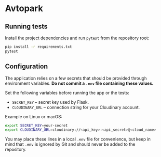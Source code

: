 # Avtopark

## Running tests

Install the project dependencies and run `pytest` from the repository root:

```bash
pip install -r requirements.txt
pytest
```

## Configuration

The application relies on a few secrets that should be provided through
environment variables. **Do not commit a `.env` file containing these values.**

Set the following variables before running the app or the tests:

* `SECRET_KEY` – secret key used by Flask.
* `CLOUDINARY_URL` – connection string for your Cloudinary account.

Example on Linux or macOS:

```bash
export SECRET_KEY=your-secret
export CLOUDINARY_URL=cloudinary://<api_key>:<api_secret>@<cloud_name>
```

You may place these lines in a local `.env` file for convenience, but keep in
mind that `.env` is ignored by Git and should never be added to the
repository.
